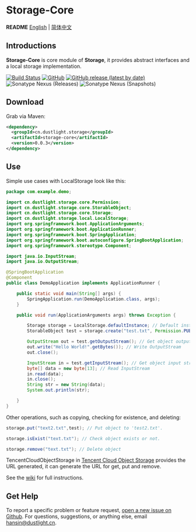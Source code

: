 # Storage-Core
**README** [English](README.md) | [简体中文](README_ZH.md)

## Introductions
**Storage-Core** is core module of **Storage**, it provides abstract interfaces and a local storage implementation.

[![Build Status](https://travis-ci.org/Hansin1997/Storage.svg?branch=main)](https://travis-ci.org/Hansin1997/Storage) 
[![GitHub](https://img.shields.io/github/license/Hansin1997/Storage)](LICENSE)
[![GitHub release (latest by date)](https://img.shields.io/github/v/release/Hansin1997/Storage)](https://github.com/Hansin1997/Storage/releases)
![Sonatype Nexus (Releases)](https://img.shields.io/nexus/r/cn.dustlight.storage/storage-core?server=https%3A%2F%2Foss.sonatype.org)
![Sonatype Nexus (Snapshots)](https://img.shields.io/nexus/s/cn.dustlight.storage/storage-core?server=https%3A%2F%2Foss.sonatype.org)

## Download
Grab via Maven:
```xml
<dependency>
  <groupId>cn.dustlight.storage</groupId>
  <artifactId>storage-core</artifactId>
  <version>0.0.3</version>
</dependency>
```

## Use
Simple use cases with LocalStorage look like this:
```java
package com.example.demo;

import cn.dustlight.storage.core.Permission;
import cn.dustlight.storage.core.StorableObject;
import cn.dustlight.storage.core.Storage;
import cn.dustlight.storage.local.LocalStorage;
import org.springframework.boot.ApplicationArguments;
import org.springframework.boot.ApplicationRunner;
import org.springframework.boot.SpringApplication;
import org.springframework.boot.autoconfigure.SpringBootApplication;
import org.springframework.stereotype.Component;

import java.io.InputStream;
import java.io.OutputStream;

@SpringBootApplication
@Component
public class DemoApplication implements ApplicationRunner {

    public static void main(String[] args) {
        SpringApplication.run(DemoApplication.class, args);
    }

    public void run(ApplicationArguments args) throws Exception {

        Storage storage = LocalStorage.defaultInstance; // Default instance's path is '.'
        StorableObject test = storage.create("test.txt", Permission.PUBLIC); // Create a object with key 'test.txt', with permission 'PUBLIC'

        OutputStream out = test.getOutputStream(); // Get object output stream
        out.write("Hello World!".getBytes()); // Write OutputStream
        out.close();

        InputStream in = test.getInputStream(); // Get object input stream
        byte[] data = new byte[13]; // Read InputStream
        in.read(data);
        in.close();
        String str = new String(data);
        System.out.println(str);

    }
}
```
Other operations, such as copying, checking for existence, and deleting:
```java
storage.put("text2.txt",test); // Put object to 'test2.txt'.

storage.isExist("text.txt"); // Check object exists or not.

storage.remove("text.txt"); // Delete object
```
TencentCloudObjectStorage in [Tencent Cloud Object Storage](tencent-cloud-object-storage) provides the URL generated, it can generate the URL for get, put and remove.

See the [wiki](https://github.com/Hansin1997/Storage/wiki) for full instructions.

## Get Help
To report a specific problem or feature request, [open a new issue on Github](https://github.com/Hansin1997/Storage/issues/new).
For questions, suggestions, or anything else, email [hansin@dustlight.cn](mailto:hansin@dustlight.cn).